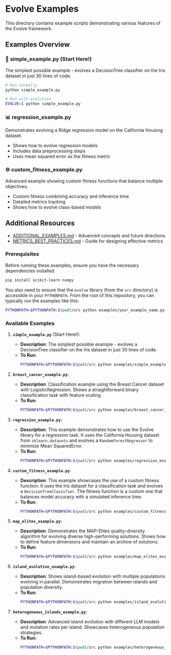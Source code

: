 # Evolve Examples

This directory contains example scripts demonstrating various features of the Evolve framework.

## Examples Overview

### 🚀 **simple_example.py** (Start Here!)
The simplest possible example - evolves a DecisionTree classifier on the Iris dataset in just 30 lines of code.

```bash
# Run normally
python simple_example.py

# Run with evolution
EVOLVE=1 python simple_example.py
```

### 📊 **regression_example.py**
Demonstrates evolving a Ridge regression model on the California Housing dataset.
- Shows how to evolve regression models
- Includes data preprocessing steps
- Uses mean squared error as the fitness metric

### ⚙️ **custom_fitness_example.py**
Advanced example showing custom fitness functions that balance multiple objectives.
- Custom fitness combining accuracy and inference time
- Detailed metrics tracking
- Shows how to evolve class-based models

## Additional Resources

- [ADDITIONAL_EXAMPLES.md](./ADDITIONAL_EXAMPLES.md) - Advanced concepts and future directions
- [METRICS_BEST_PRACTICES.md](./METRICS_BEST_PRACTICES.md) - Guide for designing effective metrics

### Prerequisites

Before running these examples, ensure you have the necessary dependencies installed:
```bash
pip install scikit-learn numpy
```

You also need to ensure that the `evolve` library (from the `src` directory) is accessible in your `PYTHONPATH`. From the root of this repository, you can typically run the examples like this:

```bash
PYTHONPATH=$PYTHONPATH:$(pwd)/src python examples/your_example_name.py
```

### Available Examples

1.  **`simple_example.py`** (Start Here!):
    *   **Description**: The simplest possible example - evolves a DecisionTree classifier on the Iris dataset in just 30 lines of code.
    *   **To Run**:
        ```bash
        PYTHONPATH=$PYTHONPATH:$(pwd)/src python examples/simple_example.py
        ```

2.  **`breast_cancer_example.py`**:
    *   **Description**: Classification example using the Breast Cancer dataset with LogisticRegression. Shows a straightforward binary classification task with feature scaling.
    *   **To Run**:
        ```bash
        PYTHONPATH=$PYTHONPATH:$(pwd)/src python examples/breast_cancer_example.py
        ```

3.  **`regression_example.py`**:
    *   **Description**: This example demonstrates how to use the Evolve library for a regression task. It uses the California Housing dataset from `sklearn.datasets` and evolves a `RandomForestRegressor` to minimize Mean SquaredError.
    *   **To Run**:
        ```bash
        PYTHONPATH=$PYTHONPATH:$(pwd)/src python examples/regression_example.py
        ```

4.  **`custom_fitness_example.py`**:
    *   **Description**: This example showcases the use of a custom fitness function. It uses the Iris dataset for a classification task and evolves a `DecisionTreeClassifier`. The fitness function is a custom one that balances model accuracy with a simulated inference time.
    *   **To Run**:
        ```bash
        PYTHONPATH=$PYTHONPATH:$(pwd)/src python examples/custom_fitness_example.py
        ```

5.  **`map_elites_example.py`**:
    *   **Description**: Demonstrates the MAP-Elites quality-diversity algorithm for evolving diverse high-performing solutions. Shows how to define feature dimensions and maintain an archive of solutions.
    *   **To Run**:
        ```bash
        PYTHONPATH=$PYTHONPATH:$(pwd)/src python examples/map_elites_example.py
        ```

6.  **`island_evolution_example.py`**:
    *   **Description**: Shows island-based evolution with multiple populations evolving in parallel. Demonstrates migration between islands and population diversity.
    *   **To Run**:
        ```bash
        PYTHONPATH=$PYTHONPATH:$(pwd)/src python examples/island_evolution_example.py
        ```

7.  **`heterogeneous_islands_example.py`**:
    *   **Description**: Advanced island evolution with different LLM models and mutation rates per island. Showcases heterogeneous population strategies.
    *   **To Run**:
        ```bash
        PYTHONPATH=$PYTHONPATH:$(pwd)/src python examples/heterogeneous_islands_example.py
        ```
